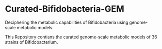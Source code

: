 # Curated-Bifidobacteria-GEM
Deciphering the metabolic capabilities of Bifidobacteria using genome-scale metabolic models

This Repository contians the curated genome-scale metabolic models of 36 strains of Bifidobacterium.


